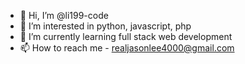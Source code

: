 - 👋 Hi, I’m @li199-code
- 👀 I’m interested in python, javascript, php
- 🌱 I’m currently learning full stack web development
- 📫 How to reach me - realjasonlee4000@gmail.com


<!---
li199-code/li199-code is a ✨ special ✨ repository because its `README.md` (this file) appears on your GitHub profile.
You can click the Preview link to take a look at your changes.
--->
